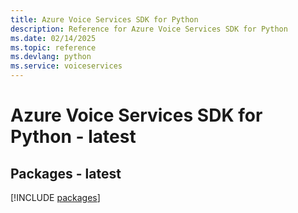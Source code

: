 ```yaml
---
title: Azure Voice Services SDK for Python
description: Reference for Azure Voice Services SDK for Python
ms.date: 02/14/2025
ms.topic: reference
ms.devlang: python
ms.service: voiceservices
---
```

# Azure Voice Services SDK for Python - latest
## Packages - latest
[!INCLUDE [packages](voice-services-index.md)]